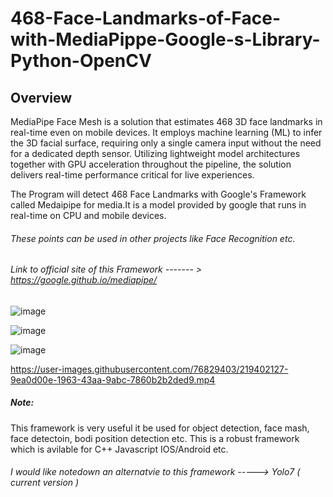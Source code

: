 # 468-Face-Landmarks-of-Face-with-MediaPippe-Google-s-Library-Python-OpenCV


## Overview
MediaPipe Face Mesh is a solution that estimates 468 3D face landmarks in real-time even on mobile devices. It employs machine learning (ML) to infer the 3D facial surface, requiring only a single camera input without the need for a dedicated depth sensor. Utilizing lightweight model architectures together with GPU acceleration throughout the pipeline, the solution delivers real-time performance critical for live experiences.

The Program will detect 468 Face Landmarks with Google's Framework called Medaipipe for media.It is  a model provided by google that runs in real-time on CPU and mobile devices.

###### These points can be used in other projects like Face Recognition etc. 

###### Link to official site of this Framework ------- > https://google.github.io/mediapipe/


![image](https://user-images.githubusercontent.com/76829403/218068706-9fbfa33c-9980-4f9f-8f6b-77d105fb448f.png)

![image](https://user-images.githubusercontent.com/76829403/218071834-5fda1caa-d32c-420d-90aa-6aba255a7699.png)

![image](https://user-images.githubusercontent.com/76829403/218071912-ea45bf91-bf47-4c7f-8ec1-330837846bb7.png)


https://user-images.githubusercontent.com/76829403/219402127-9ea0d00e-1963-43aa-9abc-7860b2b2ded9.mp4






##### Note: 
This framework is very useful it be used for object detection, face mash, face detectoin, bodi position detection etc.
This is a robust framework which is avilable for C++ Javascript IOS/Android etc.

###### I would like notedown an alternatvie to this framework -----> Yolo7 ( current version )
